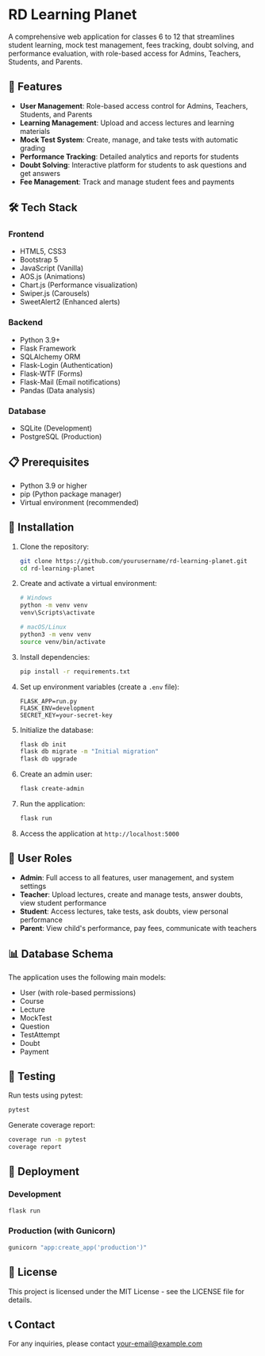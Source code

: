# RD Learning Planet

A comprehensive web application for classes 6 to 12 that streamlines student learning, mock test management, fees tracking, doubt solving, and performance evaluation, with role-based access for Admins, Teachers, Students, and Parents.

## 🚀 Features

- **User Management**: Role-based access control for Admins, Teachers, Students, and Parents
- **Learning Management**: Upload and access lectures and learning materials
- **Mock Test System**: Create, manage, and take tests with automatic grading
- **Performance Tracking**: Detailed analytics and reports for students
- **Doubt Solving**: Interactive platform for students to ask questions and get answers
- **Fee Management**: Track and manage student fees and payments

## 🛠️ Tech Stack

### Frontend
- HTML5, CSS3
- Bootstrap 5
- JavaScript (Vanilla)
- AOS.js (Animations)
- Chart.js (Performance visualization)
- Swiper.js (Carousels)
- SweetAlert2 (Enhanced alerts)

### Backend
- Python 3.9+
- Flask Framework
- SQLAlchemy ORM
- Flask-Login (Authentication)
- Flask-WTF (Forms)
- Flask-Mail (Email notifications)
- Pandas (Data analysis)

### Database
- SQLite (Development)
- PostgreSQL (Production)

## 📋 Prerequisites

- Python 3.9 or higher
- pip (Python package manager)
- Virtual environment (recommended)

## 🔧 Installation

1. Clone the repository:
   ```bash
   git clone https://github.com/yourusername/rd-learning-planet.git
   cd rd-learning-planet
   ```

2. Create and activate a virtual environment:
   ```bash
   # Windows
   python -m venv venv
   venv\Scripts\activate

   # macOS/Linux
   python3 -m venv venv
   source venv/bin/activate
   ```

3. Install dependencies:
   ```bash
   pip install -r requirements.txt
   ```

4. Set up environment variables (create a `.env` file):
   ```
   FLASK_APP=run.py
   FLASK_ENV=development
   SECRET_KEY=your-secret-key
   ```

5. Initialize the database:
   ```bash
   flask db init
   flask db migrate -m "Initial migration"
   flask db upgrade
   ```

6. Create an admin user:
   ```bash
   flask create-admin
   ```

7. Run the application:
   ```bash
   flask run
   ```

8. Access the application at `http://localhost:5000`

## 👥 User Roles

- **Admin**: Full access to all features, user management, and system settings
- **Teacher**: Upload lectures, create and manage tests, answer doubts, view student performance
- **Student**: Access lectures, take tests, ask doubts, view personal performance
- **Parent**: View child's performance, pay fees, communicate with teachers

## 📊 Database Schema

The application uses the following main models:
- User (with role-based permissions)
- Course
- Lecture
- MockTest
- Question
- TestAttempt
- Doubt
- Payment

## 🧪 Testing

Run tests using pytest:
```bash
pytest
```

Generate coverage report:
```bash
coverage run -m pytest
coverage report
```

## 🚀 Deployment

### Development
```bash
flask run
```

### Production (with Gunicorn)
```bash
gunicorn "app:create_app('production')"
```

## 📝 License

This project is licensed under the MIT License - see the LICENSE file for details.

## 📞 Contact

For any inquiries, please contact [your-email@example.com](mailto:your-email@example.com) 